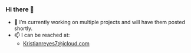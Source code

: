 ### Hi there 👋
- 🔭 I’m currently working on multiple projects and will have them posted shortly.  
- 📫 I can be reached at:
  - Kristianreyes7@icloud.com
<!--
**kristianreyes7/kristianreyes7** is a ✨ _special_ ✨ repository because its `README.md` (this file) appears on your GitHub profile.

Here are some ideas to get you started:


- 🌱 I’m currently learning ...
- 👯 I’m looking to collaborate on ...
- 🤔 I’m looking for help with ...
- 💬 Ask me about ...
- : ...
- 😄 Pronouns: ...
- ⚡ Fun fact: ...
-->
